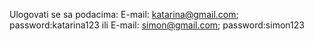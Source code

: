 Ulogovati se sa podacima: E-mail: katarina@gmail.com; password:katarina123 ili E-mail: simon@gmail.com; password:simon123
